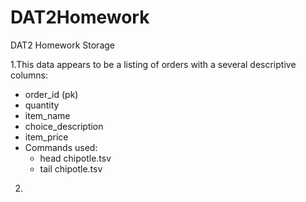 # DAT2Homework
DAT2 Homework Storage

1.This data appears to be a listing of orders with a several descriptive columns:
  * order_id (pk)
  * quantity
  * item_name
  * choice_description
  * item_price
 * Commands used:
   * head chipotle.tsv
   * tail chipotle.tsv
2. 
